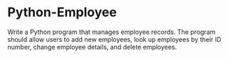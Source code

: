 # Python-Employee
Write a Python program that manages employee records. The program should allow users to add new employees, look up employees by their ID number, change employee details, and delete employees. 
